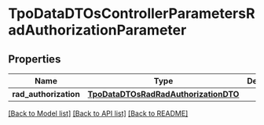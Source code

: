 # TpoDataDTOsControllerParametersRadAuthorizationParameter

## Properties
Name | Type | Description | Notes
------------ | ------------- | ------------- | -------------
**rad_authorization** | [**TpoDataDTOsRadRadAuthorizationDTO**](TpoDataDTOsRadRadAuthorizationDTO.md) |  | 

[[Back to Model list]](../README.md#documentation-for-models) [[Back to API list]](../README.md#documentation-for-api-endpoints) [[Back to README]](../README.md)

